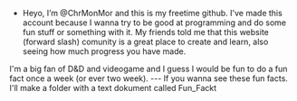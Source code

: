 - Heyo, I’m @ChrMonMor and this is my freetime github.
I've made this account because I wanna try to be good at programming and do some fun stuff or something with it.
My friends told me that this website (forward slash) comunity is a great place to create and learn, also seeing how much progress you have made.  

I'm a big fan of D&D and videogame and I guess I would be fun to do a fun fact once a week (or ever two week).
--- If you wanna see these fun facts. I'll make a folder with a text dokument called Fun_Fackt
<!---
ChrMonMor/ChrMonMor is a ✨ special ✨ repository because its `README.md` (this file) appears on your GitHub profile.
You can click the Preview link to take a look at your changes.
--->
